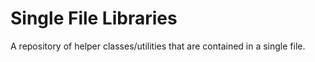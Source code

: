 # Single File Libraries

A repository of helper classes/utilities that are contained in
a single file.
